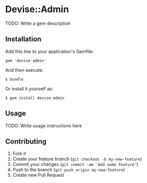 # Devise::Admin

TODO: Write a gem description

## Installation

Add this line to your application's Gemfile:

    gem 'devise-admin'

And then execute:

    $ bundle

Or install it yourself as:

    $ gem install devise-admin

## Usage

TODO: Write usage instructions here

## Contributing

1. Fork it
2. Create your feature branch (`git checkout -b my-new-feature`)
3. Commit your changes (`git commit -am 'Add some feature'`)
4. Push to the branch (`git push origin my-new-feature`)
5. Create new Pull Request
